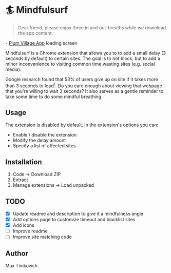 # :surfer: Mindfulsurf

> Dear friend, please enjoy three in and out-breaths while we download the app content.

\- [Plum Village App][plum] loading screen

Mindfulsurf is a Chrome extension that allows you to to add a small delay (3 seconds by default) to certain sites. The goal is to not block, but to add a minor inconvenience to visiting common time wasting sites (e.g. social media).

Google research found that 53% of users give up on site if it takes more than 3 seconds to load[<sup>1</sup>][data]. Do you care enough about viewing that webpage that you're willing to wait 3 seconds? It also serves as a gentle reminder to take some time to do some mindful breathing.

## Usage

The extension is disabled by default. In the extension's options you can:
- Enable / disable the extension
- Modify the delay amount
- Specify a list of affected sites

## Installation

1. Code → Download ZIP
2. Extract
3. Manage extensions → Load unpacked

## TODO

- [x] Update readme and description to give it a mindfulness angle
- [x] Add options page to customize timeout and blacklist sites
- [x] Add icons
- [ ] Improve readme
- [ ] Improve site matching code

## Author

Max Timkovich

[plum]: https://plumvillage.app/
[data]: https://blog.google/products/admanager/the-need-for-mobile-speed/
